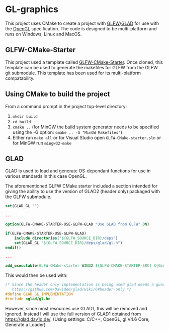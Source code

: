 # GL-graphics

This project uses CMake to create a project with [GLFW](https://www.glfw.org/)/[GLAD](https://github.com/Dav1dde/glad) for use with the [OpenGL](https://www.opengl.org/) specification. The code is designed to be multi-platform and runs on Windows, Linux and MacOS.

## GLFW-CMake-Starter

This project used a template called [GLFW-CMake-Starter](https://github.com/juliettef/GLFW-CMake-starter). Once cloned, this template can be used to generate the makefiles for GLFW from the GLFW git submodule. This template has been used for its multi-platform compatability.

## Using CMake to build the project

From a command prompt in the project top-level directory:
1. `mkdir build`
1. `cd build`
1. `cmake ..` (for MinGW the build system generator needs to be specified using the -G option: `cmake .. -G "MinGW Makefiles"`)
1. Either run `make all` or for Visual Studio open `GLFW-CMake-starter.sln` or for MinGW run `mingw32-make`

## GLAD

GLAD is used to load and generate OS-dependant functions for use in various standards in this case OpenGL.

The aforementioned GLFW CMake starter included a section intended for giving the ability to use the version of GLAD2 (header only) packaged with the GLFW submodule.

```cmake
set(GLAD_GL "")

...

option(GLFW-CMAKE-STARTER-USE-GLFW-GLAD "Use GLAD from GLFW" ON)

if(GLFW-CMAKE-STARTER-USE-GLFW-GLAD)
    include_directories("${GLFW_SOURCE_DIR}/deps")
    set(GLAD_GL "${GLFW_SOURCE_DIR}/deps/glad/gl.h")
endif()

...

add_executable(GLFW-CMake-starter WIN32 ${GLFW-CMAKE-STARTER-SRC} ${GLAD_GL})
```
This would then be used with:
```C++
/* Since the header only implementation is being used glad needs a guard
   https://github.com/Dav1dde/glad/wiki/C#header-only */
#define GLAD_GL_IMPLEMENTATION
#include <glad/gl.h>
```

However, since most resources use GLAD1, this will be removed and ignored. Instead I will use the full version of GLAD1 obtained from https://glad.dav1d.de/. (Using settings: C/C++, OpenGL, gl V4.6 Core, Generate a Loader)